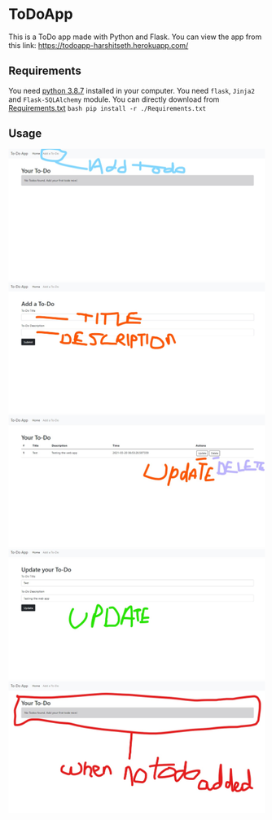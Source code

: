 # ToDoApp
This is a ToDo app made with Python and Flask. You can view the app from this link: https://todoapp-harshitseth.herokuapp.com/  

## Requirements 
You need [python 3.8.7](https://www.python.org/downloads/release/python-387/) installed in your computer. 
You need ```flask```, ```Jinja2``` and ```Flask-SQLAlchemy``` module. You can directly download from [Requirements.txt](https://github.com/HarshitSeth-809014/ToDoApp-Flask/blob/master/requirements.txt) ```bash pip install -r ./Requirements.txt ```  

## Usage 
<img src="https://github.com/HarshitSeth-809014/ToDoApp/blob/master/Screenshot%20(100)_LI.jpg">
<img src="https://github.com/HarshitSeth-809014/ToDoApp/blob/master/Screenshot%20(101)_LI.jpg">
<img src="https://github.com/HarshitSeth-809014/ToDoApp/blob/master/Screenshot%20(102)_LI.jpg">
<img src="https://github.com/HarshitSeth-809014/ToDoApp/blob/master/Screenshot%20(103)_LI.jpg">
<img src="https://github.com/HarshitSeth-809014/ToDoApp/blob/master/Screenshot%20(99)_LI.jpg">
